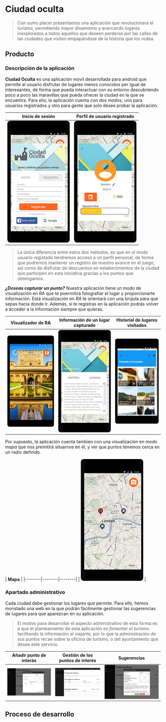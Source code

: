 # Ciudad oculta
> Con sumo placer presentamos una aplicación que revolucionará el turismo, permitiendo mayor dinamismo y acercando lugares inexplorados a todos aquellos que deseen perderse por las calles de las ciudades que visiten empapándose de la historia que los rodea. 

## Producto

### Descripción de la aplicación
**Ciudad Oculta** es una aplicación móvil desarrollada para android que permite al usuario disfrutar de lugares menos conocidos per igual de interesantes, de forma que pueda interactuar con su entorno descubriendo poco a poco las maravillas que pueda ofrecer la ciudad en la que se encuentra.
Para ello, la aplicación cuenta con dos modos, uno para usuarios registrados y otro para gente que solo desee probar la aplicación.

| **Inicio de sesión** | **Perfil de usuario registrado** |
|--------|--------|
| ![Imagen](./screenshots/LoginInicioScreen_min.png) | ![Profile Screen](./screenshots/ProfileScreen_min.png) 

> La única diferencia entre estos dos métodos, es que en el modo usuario registado tendremos acceso a un perfil personal, de forma que podremos mantener un registro de nuestro avance en el juego, así como de disfrutar de descuentos en estabecimientos de la ciudad que participen en esta iniciativa gracias a los puntos que obtengamos.

**_¿Deseas capturar un punto?_** Nuestra aplicación tiene un modo de visualización en _RA_ que te poermitirá fotografiar el lugar y proporcionarte información. Está visualización en _RA_ te orientará con una brújula para que sepas hacia donde ir. Además, si te registras en la aplicación podrás volver a acceder a la información siempre que quieras.

|**Visualizador de RA**|**Información de un lugar capturado**|**Historial de lugares visitados**|
|--------|--------|--------|
| ![Imagen](./screenshots/RAScreen_min.png) |![Imagen](./screenshots/HistoriaScreen_min.png)| ![Imagen](./screenshots/ListScreen_min.png) |

Por supuesto, la aplicación cuenta tambien con una visualización en _modo mapa_ que nos premitirá situarnos en él, y ver que puntos tenemos cerca en un radio definido.

| **Mapa** |
|--------|--------|--------|
| ![Imagen](./screenshots/MapScreen_min.png) |

### Apartado administrativo
Cada ciudad debe gestionar los lugares que permite. Para ello, hemos monstado una web en la que podrán fácilmente gestionar las sugerencias de lugares para que aparezcan en su aplicación.
>El motivo para desarrollar el aspecto administrativo de esta forma es a que el planteamiento de esta aplicación es _fomentar el turismo_ facilitando la información al viajante, por lo que la administración de sus puntos recae sobre la oficina de turismo, o del ayuntamiento que desee este servicio.

| Añadir punto de interás| Gestión de los puntos de interés | Sugerencias |
|--------|--------|--------|
|![Profile Screen](./screenshots/aniadir.png) | ![Imagen](./screenshots/panelgestion.png) | ![Imagen](./screenshots/sugerencia.png) |

## Proceso de desarrollo